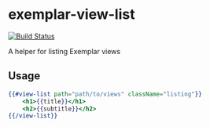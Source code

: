 # exemplar-view-list
[![Build Status](https://travis-ci.org/frxnz/exemplar-view-list.svg?branch=master)](https://travis-ci.org/frxnz/exemplar-view-list)

A helper for listing Exemplar views

Usage
-----

```handlebars
{{#view-list path="path/to/views" className="listing"}}
    <h1>{{title}}</h1>
    <h2>{{subtitle}}</h2>
{{/view-list}}
```